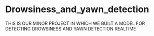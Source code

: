 # Drowsiness_and_yawn_detection
THIS IS OUR MINOR PROJECT IN WHICH WE BUILT A MODEL FOR DETECTING DROWSINESS AND YAWN DETECTION REALTIME
